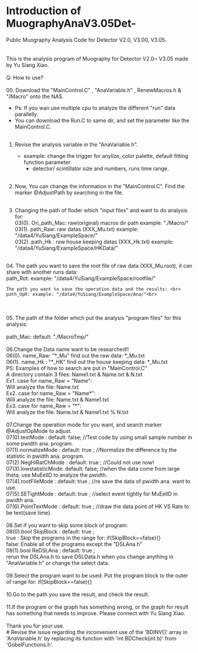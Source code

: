 # Introduction of MuographyAnaV3.05Det-
Public Muography Analysis Code for Detector V2.0, V3.00, V3.05.<br>
<br>
<br>This is the analysis program of Muography for Detector V2.0~ V3.05 made by Yu Siang Xiao.<br>
<br>
Q: How to use? <br>
<br>
00. Download the "MainControl.C" , "AnaVariable.h" , RenewMacros.h & "/Macro" onto the NAS.<br>
  * Ps: If you wan use multiple cpu to analyze the different "run" data parallelly. <br>
  * You can download the Run.C to same dir, and set the parameter like the MainControl.C.<br><br>

01. Revise the analysis variable in the "AnaVariable.h". <br>
    * example: change the trigger for anylize, color palette, default fitting function parameter<br>
      * detector/ scintillator size and numbers, runs time range.<br><br>

02. Now, You can change the information in the "MainControl.C". Find the marker @AdjustPath by searching in the file.<br><br>

03. Changing the path of floder which "input files" and want to do analysis for: <br>
    03(0). Ori_path_Mac: raw(original) macros dir path example: "./Macro/"<br>
    03(1). path_Raw: raw datas (XXX_Mu.txt) example: "/data4/YuSiang/ExampleSpace/"<br>
    03(2). path_Hk : raw house keeping datas (XXX_Hk.txt) example: "/data4/YuSiang/ExampleSpace/HKData/"<br>
<br>
04. The path you want to save the root file of raw data (XXX_Mu.root), it can share with another runs data: <br>
    path_Rot: example: "/data4/YuSiang/ExampleSpace/rootfile/"<br>
 
    The path you want to save the operation data and the results: <br>
    path_OpR: example: "/data4/YuSiang/ExampleSpace/Ana/"<br>
<br>
<br>05. The path of the folder which put the analysis "program files" for this analysis:<br>
<br>    path_Mac: default: "./MacroTmp/"
<br>
<br>06.Change the Data name want to be researched!! 
<br>    06(0). name_Raw: "*_Mu" find out the raw data: *_Mu.txt
<br>    06(1). name_Hk : "*_HK" find out the house keeping data: *_Mu.txt
<br>    PS: Examples of how to search are put in "MainControl.C"
<br>        A directory contain 3 files:    Name1.txt & Name.txt & N.txt
<br>        Ex1. case for name_Raw = "Name":
<br>            Will analyze the file: Name.txt
<br>        Ex2. case for name_Raw = "Name*":
<br>            Will analyze the file: Name.txt & Name1.txt
<br>        Ex3. case for name_Raw = "*":
<br>            Will analyze the file: Name.txt & Name1.txt % N.txt
<br>
<br>07.Change the operation mode for you want, and search marker @AdjustOpMode to adjust.
<br>    07(0).testMode        : default: false; //Test code by using small sample number in some pwidth ana. program.
<br>    07(1).normalizeMode   : default: true ; //Normalize the difference by the statistic in pwidth ana. program.
<br>    07(2).NegHiRatChMode  : default: true ; //Could not use now!
<br>    07(3).lowstatisticMode: default: false; //when the data come from large theta, use MuEelID to analyze the pwidth.
<br>    07(4).rootFileMode    : default: true ; //re save the data of pwidth ana. want to use. 
<br>    07(5).SETightMode     : default: true ; //select event tightly for MuEelID in pwidth ana. 
<br>    07(6).PointTextMode   : default: true ; //draw the data point of HK VS Rate to be text(save time).
<br>
<br>08.Set if you want to skip some block of program: 
<br>    08(0).bool SkipBlock  : default: true ; 
<br>        true : Skip the programs in the range for: if(SkipBlock==false){} 
<br>        false: Enable all of the programs except the "DSLAna.h"
<br>    08(1).bool ReDSLAna   : default: true ; 
<br>        rerun the DSLAna.h to save DSLData.h when you change anything in "AnaVariable.h" or change the select data.
<br>
<br>09.Select the program want to be used: Put the program block to the outer of range for: if(SkipBlock==false){}
<br>
<br>10.Go to the path you save the result, and check the result.
<br>
<br>11.If the program or the graph has something wrong, or the graph for result has something that needs to improve. Please connect with Yu Siang Xiao.
<br>
<br>Thank you for your use.
<br>
# Revise the issue regarding the inconvenient use of the 'BDINV[]' array in 'AnaVariable.h' by replacing its function with 'int BDCheck(int b)' from 'GobelFunctions.h'.

